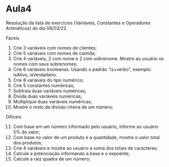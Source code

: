 # Aula4
Resolução da lista de exercícios (Variáveis, Constantes e Operadores Aritméticos) do dia 08/03/22.

Fáceis

1) Crie 3 variáveis com nomes de clientes;
2) Crie 5 variáveis com nomes de comida;
3) Crie 4 variáveis, 2 com nome e 2 com sobrenome. Mostre ao usuário os nomes com seus sobrenomes;
4) Crie 6 variáveis booleanas. Usando o padrão “is+verbo”, exemplo: isAtivo, isVerdadeiro.
5) Crie 8 variáveis do tipo numérico;
6) Crie 5 constantes numéricas;
7) Subtraia duas variáveis numéricas;
8) Divida duas variáveis numéricas;
9) Multiplique duas variáveis numéricas;
10) Mostre o resto da divisão inteira de um número;

Difíceis

11) Com base em um número informado pelo usuário, informe ao usuário 5% do valor;
12) Com base no valor de um produto e a quantidade, mostre o valor total dos produtos;
13) Crie 4 variáveis e mostre ao usuário a soma dos totais de caracteres;
14) Calcule a potenciação informando a base e o expoente;
15) Calcule a raiz quadra de um número;
